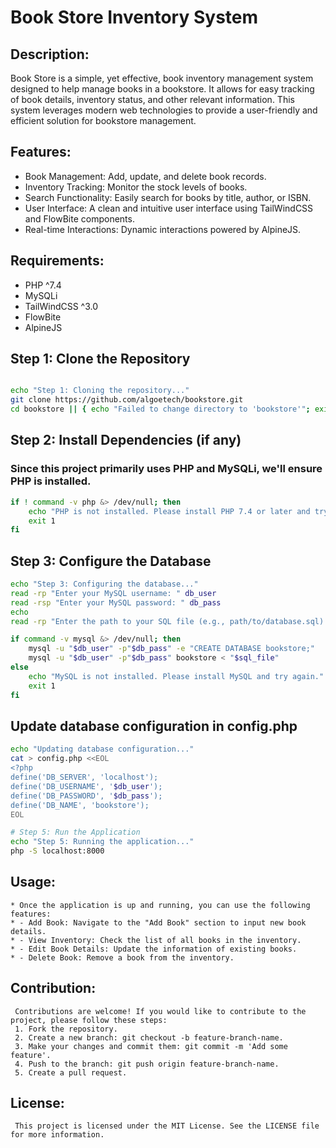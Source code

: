 

# Book Store Inventory System

## Description:
 Book Store is a simple, yet effective, book inventory management system designed to help manage books in a bookstore.
 It allows for easy tracking of book details, inventory status, and other relevant information.
 This system leverages modern web technologies to provide a user-friendly and efficient solution for bookstore management.

## Features:
 - Book Management: Add, update, and delete book records.
 - Inventory Tracking: Monitor the stock levels of books.
 - Search Functionality: Easily search for books by title, author, or ISBN.
 - User Interface: A clean and intuitive user interface using TailWindCSS and FlowBite components.
 - Real-time Interactions: Dynamic interactions powered by AlpineJS.

## Requirements:
 - PHP ^7.4
 - MySQLi
 - TailWindCSS ^3.0
 - FlowBite
 - AlpineJS

## Step 1: Clone the Repository

```bash

echo "Step 1: Cloning the repository..."
git clone https://github.com/algoetech/bookstore.git
cd bookstore || { echo "Failed to change directory to 'bookstore'"; exit 1; }

```

## Step 2: Install Dependencies (if any)
### Since this project primarily uses PHP and MySQLi, we'll ensure PHP is installed.

```bash
if ! command -v php &> /dev/null; then
    echo "PHP is not installed. Please install PHP 7.4 or later and try again."
    exit 1
fi
```

## Step 3: Configure the Database
```bash
echo "Step 3: Configuring the database..."
read -rp "Enter your MySQL username: " db_user
read -rsp "Enter your MySQL password: " db_pass
echo
read -rp "Enter the path to your SQL file (e.g., path/to/database.sql): " sql_file

if command -v mysql &> /dev/null; then
    mysql -u "$db_user" -p"$db_pass" -e "CREATE DATABASE bookstore;"
    mysql -u "$db_user" -p"$db_pass" bookstore < "$sql_file"
else
    echo "MySQL is not installed. Please install MySQL and try again."
    exit 1
fi
```

## Update database configuration in config.php
```bash
echo "Updating database configuration..."
cat > config.php <<EOL
<?php
define('DB_SERVER', 'localhost');
define('DB_USERNAME', '$db_user');
define('DB_PASSWORD', '$db_pass');
define('DB_NAME', 'bookstore');
EOL

# Step 5: Run the Application
echo "Step 5: Running the application..."
php -S localhost:8000
```

## Usage:
    * Once the application is up and running, you can use the following features:
    * - Add Book: Navigate to the "Add Book" section to input new book details.
    * - View Inventory: Check the list of all books in the inventory.
    * - Edit Book Details: Update the information of existing books.
    * - Delete Book: Remove a book from the inventory.

## Contribution:
     Contributions are welcome! If you would like to contribute to the project, please follow these steps:
     1. Fork the repository.
     2. Create a new branch: git checkout -b feature-branch-name.
     3. Make your changes and commit them: git commit -m 'Add some feature'.
     4. Push to the branch: git push origin feature-branch-name.
     5. Create a pull request.

## License:
     This project is licensed under the MIT License. See the LICENSE file for more information.
